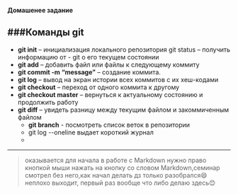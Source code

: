 **Домашенее задание**

###Команды git
---
 - **git init** – инициализация локального репозитория git status – получить информацию от - git о его текущем состоянии
- **git add** – добавить файл или файлы к следующему коммиту
- **git commit -m “message”** – создание коммита.
-  **git log** – вывод на экран истории всех коммитов с их хеш-кодами
-  **git checkout** – переход от одного коммита к другому
- **git checkout master** – вернуться к актуальному состоянию и продолжить работу
- **git diff** – увидеть разницу между текущим файлом и закоммиченным файлом
  - **git branch** - посмотреть список веток в репозитории
  - git log --oneline выдает короткий журнал
  -
---
>оказывается для начала в работе с Markdown нужно право кнопкой мыши нажать на кнопку со словом Markdown,семинар смотрел без него,как начал делать дз только разобрался:smile: неплохо выходит, первый раз вообще что либо делаю здесь:blush:
